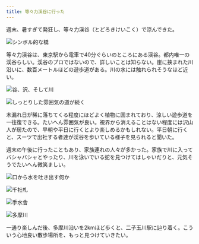 ```yaml
---
title: 等々力渓谷に行った
---
```

週末、暑すぎて発狂し、等々力渓谷（とどろきけいこく）で涼んできた。

![](https://lh6.googleusercontent.com/oEiacK8ypia3Z9eYWbguEtMwqP04QrHRyx5Z3wb0SReMgLtE0zAA8XWflihc8ke_ggOejbx2ADoFmtcGDerhTsDFUdknjIP6-zFoV4_V1YG1ulFF_lstyYdgFTWiLIIkr2WBAZY5OQGC8J4ZfBSyGSwyy47c4qCAFXM1FhcqLTt_xuqX8Yrm4v0ldw "シンボル的な橋")

等々力渓谷は、東京駅から電車で40分ぐらいのところにある渓谷。都内唯一の渓谷らしい。渓谷のプロではないので、詳しいことは知らない。崖に挟まれた川沿いに、数百メートルほどの遊歩道がある。川の水には触れられそうなほど近い。

![](https://lh3.googleusercontent.com/t0eU_gWGOFfP31Z052S-wz1JWxittdBw-UK5qdsnleWn9jdNT4riv6m_Z0aty_wnKwJCEWowdwb_ULRBMibKdoPzz-DsNwFFgFGzEHpADbw0SU4C0yF0LgnZeFZ8PaX5C8GRIWV3Tto_nVXUSsmaJgL5Kcx9hVxmFBpVX0d1ewB_SjaqeY_MKzoDjA "谷、沢、そして川")

![](https://lh5.googleusercontent.com/MYamV7MOus84HyrvzVzQkXfkSKNa0EAQr-eoRy7YYC1M2n-p0kkXSdWfjZxDM2MhoP9U6Iqgk4Nxm094Mjchs7Px_cO3d_EYMBvW931tguZ_l_5zrZmAlP6tb68x0uxQ8vHjHE4C9V5CTDfJIzH4q956Qe9j4PAM4hpD__jp91OHwlNsBYQ93HA86g "しっとりした雰囲気の道が続く")

木漏れ日が稀に落ちてくる程度にほどよく植物に囲まれており、涼しい遊歩道を一往復できる。たいへん雰囲気が良い。視界から消えることはない程度には沢山人が居たので、早朝や平日に行くとより楽しめるかもしれない。平日朝に行くと、スーツで出社する者達が渓谷を歩いている様子を見られると聞いた。

週末の午後に行ったこともあり、家族連れの人々が多かった。家族で川に入ってバシャバシャとやったり、川を泳いでいる蛇を見つけてはしゃいだりと、元気そうでたいへん微笑ましい。

![](https://lh6.googleusercontent.com/t09qWl-TQQJzXzhF69NEuu1hWsG2WqJeAh9gQCoKrx73J6FanmVVRUoufGei9MOtNfhjfywKtRllU-52oEeun1Ng_fbBctSNirRhxAd6PYO0-KTuE39GXtapJLhSv4LT3ilMSKxFNv3c2o6hSDKjXFiPf0LzqxA6vynznqbkVNbhTECRz419erNdtg "口から水を吐き出す何か")

![](https://lh6.googleusercontent.com/1xFZcZeyPAwuP2WR6gP2qzUesKLOy58GcK1u-5oeWcfDgy1UciHjjFwo4BFBcri1fKg2dDlWi2GrvGy1NM6VuOwSnBt8HMqmmfm4xJB4JJef19Wbz8g33o6-azrW4rFZYEInImG6xuvwSTakoLg0hoJqULMNaXsRGeyaUvgIf4cWNaHLvjUqLEEJkQ "千社札")

![](https://lh4.googleusercontent.com/XyO8CtQfSwmoBIWoJEdjY7S0GQ8-38BDOCqlhUXCphbPmdndhNUjiofdOYCbzGj-a4lxWlhPnFK7keY7zP0-SgOwAk__kfTT4XgFcNteCwsUmitV2WZzMf0UNOhYcltJdq_g2f07LDnOJXdVKXYejuRdSpJjO5FeM93lxNxCSekFTyhKXOWRnIT7UA "手水舎")

![](https://lh6.googleusercontent.com/t1jWNPqd-se97eh6ThPbcJOKMZTuZbq1EcXMMKEIp8jIb6wERfAgeKif5uAvC1BqNmo2UVMoUY5RVlJ4IFOsCQKjbczr9SDfHqcTrbFHGB2e692IT58c_0G5aBarAaiODeQ82IWfRW2T8erUfD4d_KzBd3BtOxxztOcNw9oxWM0xFpyjZPRSbjde9w "多摩川")

一通り楽しんだ後、多摩川沿いを2kmほど歩くと、二子玉川駅に辿り着く。こういう心地良い散歩場所を、もっと見つけていきたい。

